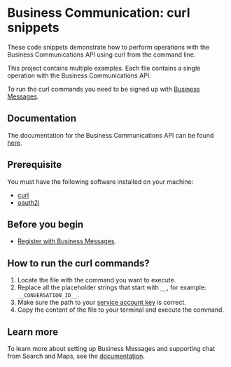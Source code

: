# Business Communication: curl snippets

These code snippets demonstrate how to perform operations with the Business Communications API using curl from the command line.

This project contains multiple examples. Each file contains a single operation with the Business Communications API.

To run the curl commands you need to be signed up with [Business Messages](https://developers.google.com/business-communications/business-messages/guides/set-up/register).

## Documentation

The documentation for the Business Communications API can be found [here](https://developers.google.com/business-communications/business-messages/reference/business-communications/rest).

## Prerequisite

You must have the following software installed on your machine:

- [curl](https://curl.se/download.html)
- [oauth2l](https://github.com/google/oauth2l)

## Before you begin

- [Register with Business Messages](https://developers.google.com/business-communications/business-messages/guides/set-up/register).

## How to run the curl commands?

1. Locate the file with the command you want to execute.
1. Replace all the placeholder strings that start with `__`, for example: `__CONVERSATION_ID__`.
1. Make sure the path to your [service account key](https://developers.google.com/business-communications/business-messages/guides/quickstarts/prerequisite-setup#create_a_service_account) is correct.
1. Copy the content of the file to your terminal and execute the command.

## Learn more

To learn more about setting up Business Messages and supporting
chat from Search and Maps, see the [documentation](https://developers.google.com/business-communications/business-messages/guides).
